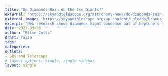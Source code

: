 ```yaml
---
title: "Do Diamonds Rain on the Ice Giants?"
external: 'https://skyandtelescope.org/astronomy-news/do-diamonds-rain-on-the-ice-giants/'
external_image: 'https://skyandtelescope.org/wp-content/uploads/Uranus-rings-and-bright-cloud-2005-NASA-ESA-M-Showalter.jpg'
excerpt: "New research shows diamonds might condense out of Neptune’s mantle, but not Uranus’, explaining a decades-old discrepancy."
date: 2023-03-06
author: "Elise Cutts"
draft: false
tags:
categories:
outlets:
- Sky and Telescope
# layout options: single, single-sidebar
layout: single
---
```


